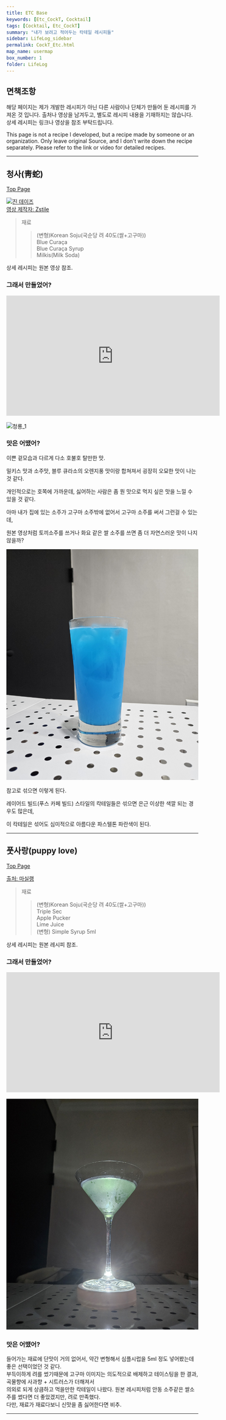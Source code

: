 ```yaml
---
title: ETC Base
keywords: [Etc_CockT, Cocktail]
tags: [Cocktail, Etc_CockT]
summary: "내가 보려고 적어두는 칵테일 레시피들"
sidebar: LifeLog_sidebar
permalink: CockT_Etc.html
map_name: usermap
box_number: 1
folder: LifeLog
---
```


## 면책조항

해당 페이지는 제가 개발한 레시피가 아닌 다른 사람이나 단체가 만들어 둔 레시피를 가져온 것 입니다. 출처나 영상을 남겨두고, 별도로 레시피 내용을 기재하지는 않습니다. 상세 레시피는 링크나 영상을 참조 부탁드립니다.

This page is not a recipe I developed, but a recipe made by someone or an organization. Only leave original Source, and I don't write down the recipe separately. Please refer to the link or video for detailed recipes.

---

## 청사(靑蛇)

[Top Page](#)  

[![진 데이즈](http://img.youtube.com/vi/ckP_zmANS8k/0.jpg)](https://youtube.com/shorts/ckP_zmANS8k?si=cVgg-JsVmiYYfCm9)  
[영상 제작자: Zstile](https://www.youtube.com/@ZsTile)  

> 재료
> 
> > (변형)Korean Soju(국순당 려 40도(쌀+고구마))  
> > Blue Curaça  
> > Blue Curaça Syrup  
> > Milkis(Milk Soda)  

상세 레시피는 원본 영상 참조.  

### 그래서 만들었어?

<iframe width="560" height="315" src="https://www.youtube.com/embed/_oXaXlUvt-w?si=01uPdziOd-jYaVTe" title="YouTube video player" frameborder="0" allow="accelerometer; autoplay; clipboard-write; encrypted-media; gyroscope; picture-in-picture; web-share" referrerpolicy="strict-origin-when-cross-origin" allowfullscreen></iframe>

![청룡_1](./CockT_Img/blue_Snake.jpg)  

### 맛은 어땠어?

이쁜 겉모습과 다르게 다소 호불호 탈만한 맛.  

밀키스 맛과 소주맛, 블루 큐라소의 오렌지풍 맛이랑 합쳐져서 굉장히 오묘한 맛이 나는 것 같다.  

개인적으로는 호쪽에 가까운데, 싫어하는 사람은 좀 뭔 맛으로 먹지 싶은 맛을 느낄 수 있을 것 같다.  

아마 내가 집에 있는 소주가 고구마 소주밖에 없어서 고구마 소주를 써서 그런걸 수 있는데,  

원본 영상처럼 토끼소주를 쓰거나 화요 같은 쌀 소주를 쓰면 좀 더 자연스러운 맛이 나지 않을까?  

![청룡_2](./CockT_Img/blue_Snake_mixed.jpg)  

참고로 섞으면 이렇게 된다.  

레이어드 빌드(푸스 카페 빌드) 스타일의 칵테일들은 섞으면 은근 이상한 색깔 되는 경우도 많은데,  

이 칵테일은 섞어도 심미적으로 아름다운 파스텔톤 파란색이 된다.  

---

## 풋사랑(puppy love)

[Top Page](#)  

[출처: 마실랭](https://www.masileng.com/challenge/428)  

> 재료
> 
> > (변형)Korean Soju(국순당 려 40도(쌀+고구마))  
> > Triple Sec  
> > Apple Pucker  
> > Lime Juice  
> > (변형) Simple Syrup 5ml  

상세 레시피는 원본 레시피 참조.  

### 그래서 만들었어?

<iframe width="560" height="315" src="https://www.youtube.com/embed/_M70-jch3-0?si=2GKOta4Jwx9AMqQc" title="YouTube video player" frameborder="0" allow="accelerometer; autoplay; clipboard-write; encrypted-media; gyroscope; picture-in-picture; web-share" referrerpolicy="strict-origin-when-cross-origin" allowfullscreen></iframe>  

![풋사랑_1](./CockT_Img/puppy_love.jpg)  

### 맛은 어땠어?

들어가는 재료에 단맛이 거의 없어서, 약간 변형해서 심플시럽을 5ml 정도 넣어봤는데 좋은 선택이었던 것 같다.  
부득이하게 려를 썼기때문에 고구마 이미지는 의도적으로 배제하고 테이스팅을 한 결과, 곡물향에 사과향 + 시트러스가 더해져서  
의외로 되게 상큼하고 먹을만한 칵테일이 나왔다.  원본 레시피처럼 안동 소주같은 쌀소주를 썼다면 더 좋았겠지만, 려로 만족했다.  
다만, 재료가 재료다보니 신맛을 좀 싫어한다면 비추.  

---
